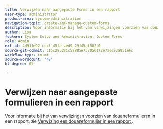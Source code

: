 ```yaml
---
title: Verwijzen naar aangepaste Forms in een rapport
user-type: administrator
product-area: system-administration
navigation-topic: create-and-manage-custom-forms
description: Voor informatie bij het van verwijzingen voorzien van douaneformulieren in een rapport, zie het artikel "Verwijzing een douaneformulier in een rapport."
author: Lisa
feature: System Setup and Administration, Custom Forms
role: Admin
exl-id: 4d911e92-ccc7-45fe-aed9-29f45af582b0
source-git-commit: c1bc2832d1c52885e737056172e7aec93a951e6c
workflow-type: tm+mt
source-wordcount: '48'
ht-degree: 0%

---
```


# Verwijzen naar aangepaste formulieren in een rapport

Voor informatie bij het van verwijzingen voorzien van douaneformulieren in een rapport, zie [ Verwijzing een douaneformulier in een rapport ](../../../reports-and-dashboards/reports/creating-and-managing-reports/reference-custom-form-report.md).
